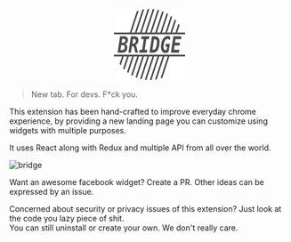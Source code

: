 <p align='center'>
  <img src='./templates/128.png' />
</p>

> New tab. For devs. F*ck you.

This extension has been hand-crafted to improve everyday chrome experience, by providing a new landing page you can customize
using widgets with multiple purposes.

It uses React along with Redux and multiple API from all over the world.

![bridge](https://user-images.githubusercontent.com/6033345/33519796-dcb889ae-d762-11e7-87ce-dfa9b138c456.png)

Want an awesome facebook widget? Create a PR. Other ideas can be expressed by an issue.

Concerned about security or privacy issues of this extension? Just look at the code you lazy piece of shit.
<br>
You can still uninstall or create your own. We don't really care.
